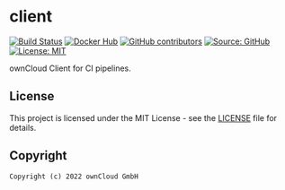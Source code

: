 # client

[![Build Status](https://img.shields.io/drone/build/owncloud-ci/client?logo=drone&server=https%3A%2F%2Fdrone.owncloud.com)](https://drone.owncloud.com/owncloud-ci/client)
[![Docker Hub](https://img.shields.io/docker/v/owncloudci/client?logo=docker&label=dockerhub&sort=semver&logoColor=white)](https://hub.docker.com/r/owncloudci/client)
[![GitHub contributors](https://img.shields.io/github/contributors/owncloud-ci/client)](https://github.com/owncloud-ci/client/graphs/contributors)
[![Source: GitHub](https://img.shields.io/badge/source-github-blue.svg?logo=github&logoColor=white)](https://github.com/owncloud-ci/client)
[![License: MIT](https://img.shields.io/github/license/owncloud-ci/client)](https://github.com/owncloud-ci/client/blob/master/LICENSE)

ownCloud Client for CI pipelines.

## License

This project is licensed under the MIT License - see the [LICENSE](https://github.com/owncloud-ci/client/blob/master/LICENSE) file for details.

## Copyright

```Text
Copyright (c) 2022 ownCloud GmbH
```
